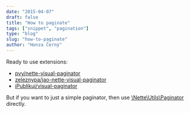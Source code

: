 ```yaml
---
date: "2015-04-07"
draft: false
title: "How to paginate"
tags: ["snippet", "pagination"]
type: "blog"
slug: "how-to-paginate"
author: "Honza Černý"
---
```


Ready to use extensions:

- [pvy/nette-visual-paginator](https://github.com/pvy/nette-visual-paginator)
- [zeleznypa/jao-nette-visual-paginator](https://github.com/zeleznypa/jao-nette-visual-paginator)
- [iPublikuj/visual-paginator](https://github.com/iPublikuj/visual-paginator)

But if you want to just a simple paginator, then use [\Nette\Utils\Paginator](https://doc.nette.org/en/pagination) directly.

